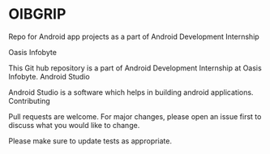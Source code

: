 # OIBGRIP
Repo for Android app projects as a part of Android Development Internship 

Oasis Infobyte

This Git hub repository is a part of Android Development Internship at Oasis Infobyte.
Android Studio

Android Studio is a software which helps in building android applications.
Contributing

Pull requests are welcome. For major changes, please open an issue first to discuss what you would like to change.

Please make sure to update tests as appropriate.
